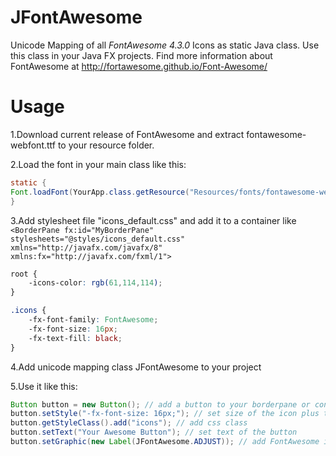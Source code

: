 # JFontAwesome
Unicode Mapping of all *FontAwesome 4.3.0* Icons as static Java class. Use this class in your Java FX projects. Find more information about FontAwesome at http://fortawesome.github.io/Font-Awesome/

# Usage
1.Download current release of FontAwesome and extract fontawesome-webfont.ttf to your resource folder.

2.Load the font in your main class like this:
```java
static { 
Font.loadFont(YourApp.class.getResource("Resources/fonts/fontawesome-webfont.ttf").toExternalForm(), 12); 
}
```

3.Add stylesheet file "icons_default.css" and add it to a container like ```<BorderPane fx:id="MyBorderPane" stylesheets="@styles/icons_default.css" xmlns="http://javafx.com/javafx/8" xmlns:fx="http://javafx.com/fxml/1">```
```css
root {
    -icons-color: rgb(61,114,114);
}

.icons {
    -fx-font-family: FontAwesome;
    -fx-font-size: 16px;
    -fx-text-fill: black;
}
```

4.Add unicode mapping class JFontAwesome to your project

5.Use it like this:
```java
Button button = new Button(); // add a button to your borderpane or container
button.setStyle("-fx-font-size: 16px;"); // set size of the icon plus text
button.getStyleClass().add("icons"); // add css class
button.setText("Your Awesome Button"); // set text of the button
button.setGraphic(new Label(JFontAwesome.ADJUST)); // add FontAwesome icon
```
